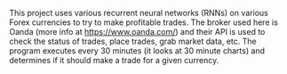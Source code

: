 This project uses various recurrent neural networks (RNNs) on various Forex currencies to try to make profitable trades.  The broker used here is Oanda (more info at https://www.oanda.com/) and their API is used to check the status of trades, place trades, grab market data, etc.  The program executes every 30 minutes (it looks at 30 minute charts) and determines if it should make a trade for a given currency.
